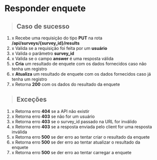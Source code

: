 # Responder enquete

> ## Caso de sucesso

1. x Recebe uma requisição do tipo **PUT** na rota **/api/surveys/{survey_id}/results**
2. x Valida se a requisição foi feita por um **usuário**
3. x Valida o parâmetro **survey_id**
4. x Valida se o campo **answer** é uma resposta válida
5. x **Cria** um resultado de enquete com os dados fornecidos caso não tenha um registro
6. x **Atualiza** um resultado de enquete com os dados fornecidos caso já tenha um registro
7. x Retorna **200** com os dados do resultado da enquete

> ## Exceções

1. x Retorna erro **404** se a API não existir
2. x Retorna erro **403** se não for um usuário
3. x Retorna erro **403** se o survey_id passado na URL for inválido
4. x Retorna erro **403** se a resposta enviada pelo client for uma resposta inválida
5. x Retorna erro **500** se der erro ao tentar criar o resultado da enquete
6. x Retorna erro **500** se der erro ao tentar atualizar o resultado da enquete
7. x Retorna erro **500** se der erro ao tentar carregar a enquete